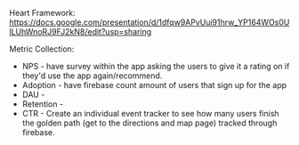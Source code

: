 Heart Framework: https://docs.google.com/presentation/d/1dfqw9APvUui91hrw_YP164WOs0UlLUhWnoRJ9FJ2kN8/edit?usp=sharing 

Metric Collection:
* NPS - have survey within the app asking the users to give it a rating on if they'd use the app again/recommend. 
* Adoption - have firebase count amount of users that sign up for the app
* DAU -
* Retention -
* CTR - Create an individual event tracker to see how many users finish the golden path (get to the directions and map page) tracked through firebase.

